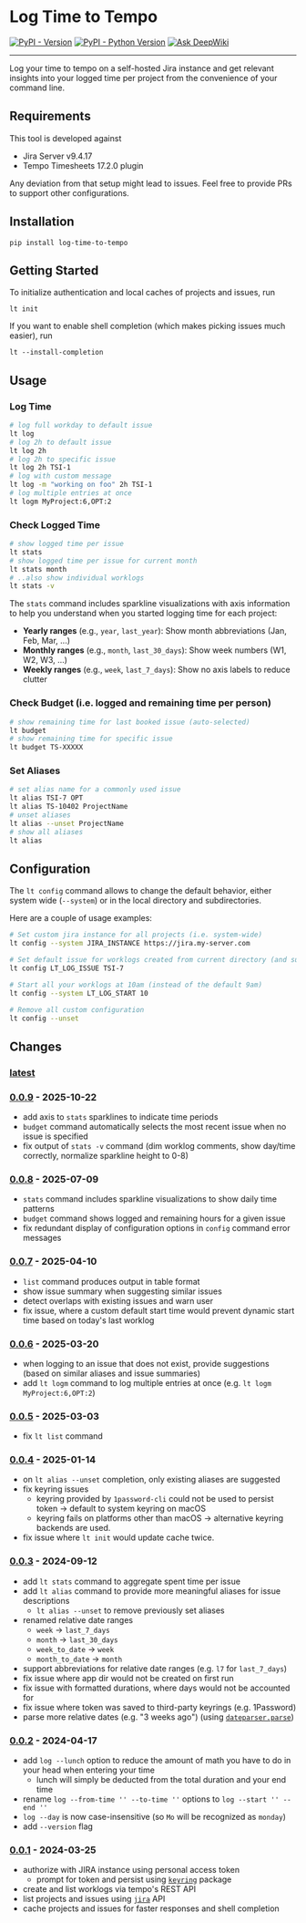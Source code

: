 # Log Time to Tempo

[![PyPI - Version](https://img.shields.io/pypi/v/log-time-to-tempo.svg)](https://pypi.org/project/log-time-to-tempo)
[![PyPI - Python Version](https://img.shields.io/pypi/pyversions/log-time-to-tempo.svg)](https://pypi.org/project/log-time-to-tempo)
[![Ask DeepWiki](https://deepwiki.com/badge.svg)](https://deepwiki.com/jannismain/log-time-to-tempo)

-----

Log your time to tempo on a self-hosted Jira instance and get relevant insights into your logged time per project from the convenience of your command line.

## Requirements

This tool is developed against

- Jira Server v9.4.17
- Tempo Timesheets 17.2.0 plugin

Any deviation from that setup might lead to issues.
Feel free to provide PRs to support other configurations.

## Installation

```console
pip install log-time-to-tempo
```

## Getting Started

To initialize authentication and local caches of projects and issues, run

```
lt init
```

If you want to enable shell completion (which makes picking issues much easier), run

```
lt --install-completion
```

## Usage

### Log Time

```sh
# log full workday to default issue
lt log
# log 2h to default issue
lt log 2h
# log 2h to specific issue
lt log 2h TSI-1
# log with custom message
lt log -m "working on foo" 2h TSI-1
# log multiple entries at once
lt logm MyProject:6,OPT:2
```

### Check Logged Time

```sh
# show logged time per issue
lt stats
# show logged time per issue for current month
lt stats month
# ..also show individual worklogs
lt stats -v
```

The `stats` command includes sparkline visualizations with axis information to help you understand when you started logging time for each project:

- **Yearly ranges** (e.g., `year`, `last_year`): Show month abbreviations (Jan, Feb, Mar, ...)
- **Monthly ranges** (e.g., `month`, `last_30_days`): Show week numbers (W1, W2, W3, ...)
- **Weekly ranges** (e.g., `week`, `last_7_days`): Show no axis labels to reduce clutter

### Check Budget (i.e. logged and remaining time per person)

```sh
# show remaining time for last booked issue (auto-selected)
lt budget
# show remaining time for specific issue
lt budget TS-XXXXX
```

### Set Aliases

```sh
# set alias name for a commonly used issue
lt alias TSI-7 OPT
lt alias TS-10402 ProjectName
# unset aliases
lt alias --unset ProjectName
# show all aliases
lt alias
```

## Configuration

The `lt config` command allows to change the default behavior, either system wide (`--system`) or in the local directory and subdirectories.

Here are a couple of usage examples:

```sh
# Set custom jira instance for all projects (i.e. system-wide)
lt config --system JIRA_INSTANCE https://jira.my-server.com

# Set default issue for worklogs created from current directory (and subdirectories)
lt config LT_LOG_ISSUE TSI-7

# Start all your worklogs at 10am (instead of the default 9am)
lt config --system LT_LOG_START 10

# Remove all custom configuration
lt config --unset
```

## Changes

### [latest]

[latest]: https://github.com/jannismain/log-time-to-tempo/commits/main/

<!-- ### [0.0.X] - 202X-XX-XX
[0.0.X]: https://github.com/jannismain/log-time-to-tempo/releases/tag/v0.0.X -->

### [0.0.9] - 2025-10-22

[0.0.9]: https://github.com/jannismain/log-time-to-tempo/releases/tag/v0.0.9

- add axis to `stats` sparklines to indicate time periods
- `budget` command automatically selects the most recent issue when no issue is specified
- fix output of `stats -v` command (dim worklog comments, show day/time correctly, normalize sparkline height to 0-8)

### [0.0.8] - 2025-07-09

[0.0.8]: https://github.com/jannismain/log-time-to-tempo/releases/tag/v0.0.8

- `stats` command includes sparkline visualizations to show daily time patterns
- `budget` command shows logged and remaining hours for a given issue
- fix redundant display of configuration options in `config` command error messages

### [0.0.7] - 2025-04-10

[0.0.7]: https://github.com/jannismain/log-time-to-tempo/releases/tag/v0.0.7

- `list` command produces output in table format
- show issue summary when suggesting similar issues
- detect overlaps with existing issues and warn user
- fix issue, where a custom default start time would prevent dynamic start time based on today's last worklog

### [0.0.6] - 2025-03-20

[0.0.6]: https://github.com/jannismain/log-time-to-tempo/releases/tag/v0.0.6

- when logging to an issue that does not exist, provide suggestions (based on similar aliases and issue summaries)
- add `lt logm` command to log multiple entries at once (e.g. `lt logm MyProject:6,OPT:2`)

### [0.0.5] - 2025-03-03

[0.0.5]: https://github.com/jannismain/log-time-to-tempo/releases/tag/v0.0.5

- fix `lt list` command

### [0.0.4] - 2025-01-14

[0.0.4]: https://github.com/jannismain/log-time-to-tempo/releases/tag/v0.0.4

- on `lt alias --unset` completion, only existing aliases are suggested
- fix keyring issues
  - keyring provided by `1password-cli` could not be used to persist token → default to system keyring on macOS
  - keyring fails on platforms other than macOS → alternative keyring backends are used.
- fix issue where `lt init` would update cache twice.

### [0.0.3] - 2024-09-12

[0.0.3]: https://github.com/jannismain/log-time-to-tempo/releases/tag/v0.0.3

- add `lt stats` command to aggregate spent time per issue
- add `lt alias` command to provide more meaningful aliases for issue descriptions
  - `lt alias --unset` to remove previously set aliases
- renamed relative date ranges
  - `week` → `last_7_days`
  - `month` → `last_30_days`
  - `week_to_date` → `week`
  - `month_to_date` → `month`
- support abbreviations for relative date ranges (e.g. `l7` for `last_7_days`)
- fix issue where app dir would not be created on first run
- fix issue with formatted durations, where days would not be accounted for
- fix issue where token was saved to third-party keyrings (e.g. 1Password)
- parse more relative dates (e.g. "3 weeks ago") (using [`dateparser.parse`][dateparser.parse])

### [0.0.2] - 2024-04-17

[0.0.2]: https://github.com/jannismain/log-time-to-tempo/releases/tag/v0.0.2

- add `log --lunch` option to reduce the amount of math you have to do in your head when entering your time
  - lunch will simply be deducted from the total duration and your end time
- rename `log --from-time '' --to-time ''` options to `log --start '' --end ''`
- `log --day` is now case-insensitive (so `Mo` will be recognized as `monday`)
- add `--version` flag

### [0.0.1] - 2024-03-25

[0.0.1]: https://github.com/jannismain/log-time-to-tempo/releases/tag/v0.0.1

- authorize with JIRA instance using personal access token
  - prompt for token and persist using [`keyring`][python-keyring] package
- create and list worklogs via tempo's REST API
- list projects and issues using [`jira`][python-jira] API
- cache projects and issues for faster responses and shell completion

[python-jira]: https://github.com/pycontribs/jira
[python-keyring]: https://pypi.org/project/keyring/
[dateparser.parse]: https://dateparser.readthedocs.io/en/latest/#popular-formats

